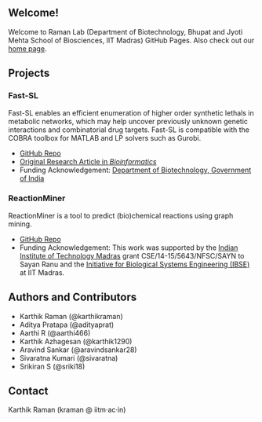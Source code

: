 ## Welcome!
Welcome to Raman Lab (Department of Biotechnology, Bhupat and Jyoti Mehta School of Biosciences, IIT Madras) GitHub Pages. Also check out our [home page](https://home.iitm.ac.in/kraman/lab).

## Projects
### Fast-SL
Fast-SL enables an efficient enumeration of higher order synthetic lethals in metabolic networks, which may help uncover previously unknown genetic interactions and combinatorial drug targets. Fast-SL is compatible with the COBRA toolbox for MATLAB and LP solvers such as Gurobi.
* [GitHub Repo](http://github.com/RamanLab/FastSL)
* [Original Research Article in _Bioinformatics_](http://dx.doi.org/10.1093/bioinformatics/btv352)
* Funding Acknowledgement: [Department of Biotechnology, Government of India](http://www.dbtindia.nic.in/)


### ReactionMiner
ReactionMiner is a tool to predict (bio)chemical reactions using graph mining.
* [GitHub Repo](http://github.com/RamanLab/ReactionMiner)
* Funding Acknowledgement: This work was supported by the [Indian Institute of Technology Madras](http://www.iitm.ac.in/) grant CSE/14-15/5643/NFSC/SAYN to Sayan Ranu and the [Initiative for Biological Systems Engineering (IBSE)](https://web.iitm.ac.in/ibse) at IIT Madras.

## Authors and Contributors
* Karthik Raman (@karthikraman)
* Aditya Pratapa (@adityaprat)
* Aarthi R (@aarthi466)
* Karthik Azhagesan (@karthik1290)
* Aravind Sankar (@aravindsankar28)
* Sivaratna Kumari (@sivaratna)
* Srikiran S (@sriki18)

## Contact
Karthik Raman (kraman @ iitm&middot;ac&middot;in)